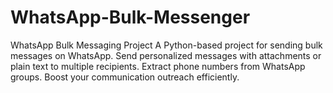 # WhatsApp-Bulk-Messenger
WhatsApp Bulk Messaging Project  A Python-based project for sending bulk messages on WhatsApp. Send personalized messages with attachments or plain text to multiple recipients. Extract phone numbers from WhatsApp groups. Boost your communication outreach efficiently.
